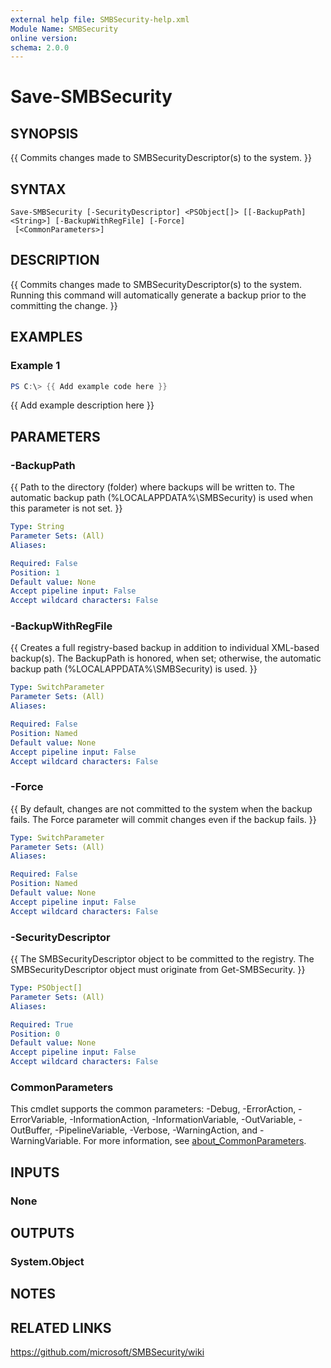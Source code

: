 ```yaml
---
external help file: SMBSecurity-help.xml
Module Name: SMBSecurity
online version:
schema: 2.0.0
---
```


# Save-SMBSecurity

## SYNOPSIS
{{ Commits changes made to SMBSecurityDescriptor(s) to the system. }}

## SYNTAX

```
Save-SMBSecurity [-SecurityDescriptor] <PSObject[]> [[-BackupPath] <String>] [-BackupWithRegFile] [-Force]
 [<CommonParameters>]
```

## DESCRIPTION
{{ Commits changes made to SMBSecurityDescriptor(s) to the system. Running this command will automatically generate a backup prior to the committing the change. }}

## EXAMPLES

### Example 1
```powershell
PS C:\> {{ Add example code here }}
```

{{ Add example description here }}

## PARAMETERS

### -BackupPath
{{ Path to the directory (folder) where backups will be written to. The automatic backup path (%LOCALAPPDATA%\\SMBSecurity) is used when this parameter is not set. }}

```yaml
Type: String
Parameter Sets: (All)
Aliases:

Required: False
Position: 1
Default value: None
Accept pipeline input: False
Accept wildcard characters: False
```

### -BackupWithRegFile
{{ Creates a full registry-based backup in addition to individual XML-based backup(s). The BackupPath is honored, when set; otherwise, the automatic backup path (%LOCALAPPDATA%\\SMBSecurity) is used.  }}

```yaml
Type: SwitchParameter
Parameter Sets: (All)
Aliases:

Required: False
Position: Named
Default value: None
Accept pipeline input: False
Accept wildcard characters: False
```

### -Force
{{ By default, changes are not committed to the system when the backup fails. The Force parameter will commit changes even if the backup fails. }}

```yaml
Type: SwitchParameter
Parameter Sets: (All)
Aliases:

Required: False
Position: Named
Default value: None
Accept pipeline input: False
Accept wildcard characters: False
```

### -SecurityDescriptor
{{ The SMBSecurityDescriptor object to be committed to the registry. The SMBSecurityDescriptor object must originate from Get-SMBSecurity. }}

```yaml
Type: PSObject[]
Parameter Sets: (All)
Aliases:

Required: True
Position: 0
Default value: None
Accept pipeline input: False
Accept wildcard characters: False
```

### CommonParameters
This cmdlet supports the common parameters: -Debug, -ErrorAction, -ErrorVariable, -InformationAction, -InformationVariable, -OutVariable, -OutBuffer, -PipelineVariable, -Verbose, -WarningAction, and -WarningVariable. For more information, see [about_CommonParameters](http://go.microsoft.com/fwlink/?LinkID=113216).

## INPUTS

### None

## OUTPUTS

### System.Object
## NOTES

## RELATED LINKS
https://github.com/microsoft/SMBSecurity/wiki